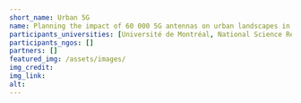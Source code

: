 ```yaml
---
short_name: Urban 5G
name: Planning the impact of 60 000 5G antennas on urban landscapes in Montréal
participants_universities: [Université de Montréal, National Science Research Institute, University of Québec in Montréal]
participants_ngos: []
partners: []
featured_img: /assets/images/
img_credit: 
img_link: 
alt:
---
```

